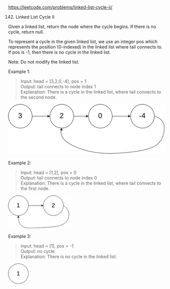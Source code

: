 https://leetcode.com/problems/linked-list-cycle-ii/

142. Linked List Cycle II

Given a linked list, return the node where the cycle begins. If there is no cycle, return null.

To represent a cycle in the given linked list, we use an integer pos which represents the position (0-indexed) in the linked list where tail connects to. If pos is -1, then there is no cycle in the linked list.

Note: Do not modify the linked list.

 

Example 1:

>Input: head = [3,2,0,-4], pos = 1  
>Output: tail connects to node index 1  
>Explanation: There is a cycle in the linked list, where tail connects to the second node.

![circularlinkedlist](../resources/142_circularlinkedlist.png)

Example 2:

>Input: head = [1,2], pos = 0  
>Output: tail connects to node index 0  
>Explanation: There is a cycle in the linked list, where tail connects to the first node.

![circularlinkedlist_test2](../resources/142_circularlinkedlist_test2.png)

Example 3:

>Input: head = [1], pos = -1  
>Output: no cycle  
>Explanation: There is no cycle in the linked list.

![circularlinkedlist_test3](../resources/142_circularlinkedlist_test3.png)
